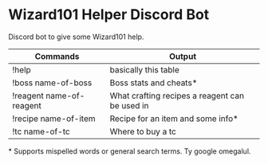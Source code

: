# Wizard101 Helper Discord Bot
Discord bot to give some Wizard101 help.

Commands | Output
------------ | -------------
!help | basically this table
!boss name-of-boss | Boss stats and cheats*
!reagent name-of-reagent | What crafting recipes a reagent can be used in
!recipe name-of-item | Recipe for an item and some info*
!tc name-of-tc | Where to buy a tc

\* Supports mispelled words or general search terms. Ty google omegalul. 
